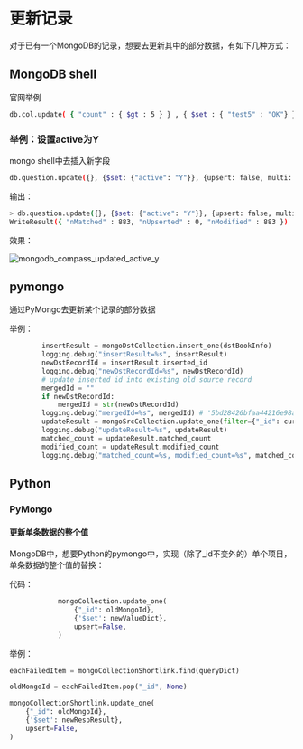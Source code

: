 # 更新记录

对于已有一个MongoDB的记录，想要去更新其中的部分数据，有如下几种方式：

## MongoDB shell

官网举例

```bash
db.col.update( { "count" : { $gt : 5 } } , { $set : { "test5" : "OK"} },true,true );
```

### 举例：设置active为Y

mongo shell中去插入新字段

```bash
db.question.update({}, {$set: {"active": "Y"}}, {upsert: false, multi: true})
```

输出：

```bash
> db.question.update({}, {$set: {"active": "Y"}}, {upsert: false, multi: true})
WriteResult({ "nMatched" : 883, "nUpserted" : 0, "nModified" : 883 })
```

效果：

![mongodb_compass_updated_active_y](../assets/img/mongodb_compass_updated_active_y.png)

## pymongo

通过PyMongo去更新某个记录的部分数据

举例：

```python
        insertResult = mongoDstCollection.insert_one(dstBookInfo)
        logging.debug("insertResult=%s", insertResult)
        newDstRecordId = insertResult.inserted_id
        logging.debug("newDstRecordId=%s", newDstRecordId)
        # update inserted id into existing old source record
        mergedId = ""
        if newDstRecordId:
            mergedId = str(newDstRecordId)
        logging.debug("mergedId=%s", mergedId) # '5bd28426bfaa44216e98a496'
        updateResult = mongoSrcCollection.update_one(filter={"_id": curSrcBookIdOjb}, update={"$set": {"mergedId": mergedId}})
        logging.debug("updateResult=%s", updateResult)
        matched_count = updateResult.matched_count
        modified_count = updateResult.modified_count
        logging.debug("matched_count=%s, modified_count=%s", matched_count, modified_count)
```

## Python

### PyMongo

#### 更新单条数据的整个值

MongoDB中，想要Python的pymongo中，实现（除了_id不变外的）单个项目，单条数据的整个值的替换：

代码：

```python
            mongoCollection.update_one(
                {"_id": oldMongoId},
                {'$set': newValueDict},
                upsert=False,
            )
```

举例：

```python
eachFailedItem = mongoCollectionShortlink.find(queryDict)

oldMongoId = eachFailedItem.pop("_id", None)

mongoCollectionShortlink.update_one(
    {"_id": oldMongoId},
    {'$set': newRespResult},
    upsert=False,
)
```
